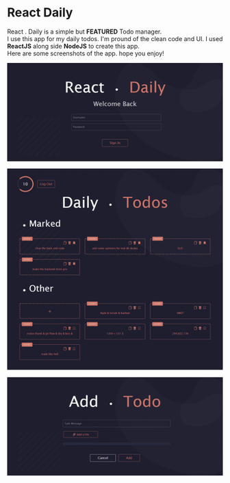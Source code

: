 # React Daily
React . Daily is a simple but **FEATURED** Todo manager.  
I use this app for my daily todos. I'm pround of the clean code and UI. I used **ReactJS** along side **NodeJS** to create this app.  
Here are some screenshots of the app. hope you enjoy!  
  

![Image](./screenshots/ReactDaily01.png)  
  
![Image](./screenshots/ReactDaily02.png)  
  
![Image](./screenshots/ReactDaily03.png)